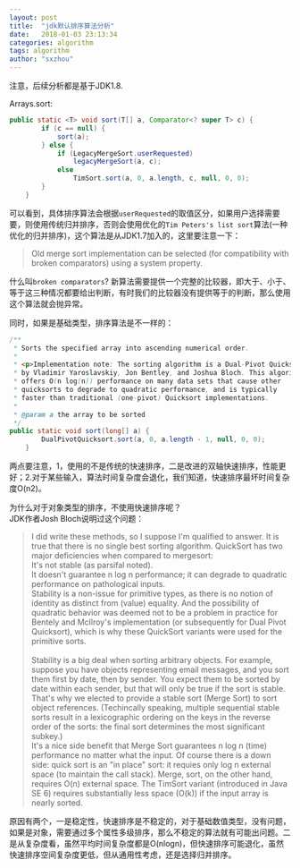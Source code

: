 ```yaml
---
layout: post
title:  "jdk默认排序算法分析"
date:   2018-01-03 23:13:34
categories: algorithm
tags: algorithm
author: "sxzhou"
---  
```


注意，后续分析都是基于JDK1.8.  

Arrays.sort:  
```java
public static <T> void sort(T[] a, Comparator<? super T> c) {
        if (c == null) {
            sort(a);
        } else {
            if (LegacyMergeSort.userRequested)
                legacyMergeSort(a, c);
            else
                TimSort.sort(a, 0, a.length, c, null, 0, 0);
        }
    }
```  
可以看到，具体排序算法会根据`userRequested`的取值区分，如果用户选择需要要，则使用传统归并排序，否则会使用优化的`Tim Peters's list sort`算法(一种优化的归并排序)，这个算法是从JDK1.7加入的，这里要注意一下：  
>Old merge sort implementation can be selected (for
     compatibility with broken comparators) using a system property.  

什么叫`broken comparators`? 新算法需要提供一个完整的比较器，即大于、小于、等于这三种情况都要给出判断，有时我们的比较器没有提供等于的判断，那么使用这个算法就会抛异常。 

同时，如果是基础类型，排序算法是不一样的： 
```java
/**
 * Sorts the specified array into ascending numerical order.
 *
 * <p>Implementation note: The sorting algorithm is a Dual-Pivot Quicksort
 * by Vladimir Yaroslavskiy, Jon Bentley, and Joshua Bloch. This algorithm
 * offers O(n log(n)) performance on many data sets that cause other
 * quicksorts to degrade to quadratic performance, and is typically
 * faster than traditional (one-pivot) Quicksort implementations.
 *
 * @param a the array to be sorted
 */
public static void sort(long[] a) {
        DualPivotQuicksort.sort(a, 0, a.length - 1, null, 0, 0);
    }
```  
两点要注意，1，使用的不是传统的快速排序，二是改进的双轴快速排序，性能更好；2.对于某些输入，算法时间复杂度会退化，我们知道，快速排序最坏时间复杂度O(n2)。  

为什么对于对象类型的排序，不使用快速排序呢？  
JDK作者Josh Bloch说明过这个问题：  
> I did write these methods, so I suppose I'm qualified to answer. It is true that there is no single best sorting algorithm. QuickSort has two major deficiencies when compared to mergesort:  
It's not stable (as parsifal noted).  
It doesn't guarantee n log n performance; it can degrade to quadratic performance on pathological inputs.<br>
Stability is a non-issue for primitive types, as there is no notion of identity as distinct from (value) equality. And the possibility of quadratic behavior was deemed not to be a problem in practice for Bentely and McIlroy's implementation (or subsequently for Dual Pivot Quicksort), which is why these QuickSort variants were used for the primitive sorts.<br>  
Stability is a big deal when sorting arbitrary objects. For example, suppose you have objects representing email messages, and you sort them first by date, then by sender. You expect them to be sorted by date within each sender, but that will only be true if the sort is stable. That's why we elected to provide a stable sort (Merge Sort) to sort object references. (Techincally speaking, multiple sequential stable sorts result in a lexicographic ordering on the keys in the reverse order of the sorts: the final sort determines the most significant subkey.)<br>
It's a nice side benefit that Merge Sort guarantees n log n (time) performance no matter what the input. Of course there is a down side: quick sort is an "in place" sort: it requies only log n external space (to maintain the call stack). Merge, sort, on the other hand, requires O(n) external space. The TimSort variant (introduced in Java SE 6) requires substantially less space (O(k)) if the input array is nearly sorted.   

原因有两个，一是稳定性，快速排序是不稳定的，对于基础数值类型，没有问题，如果是对象，需要通过多个属性多级排序，那么不稳定的算法就有可能出问题。二是从复杂度看，虽然平均时间复杂度都是O(nlogn)，但快速排序可能退化，虽然快速排序空间复杂度更低，但从通用性考虑，还是选择归并排序。  





